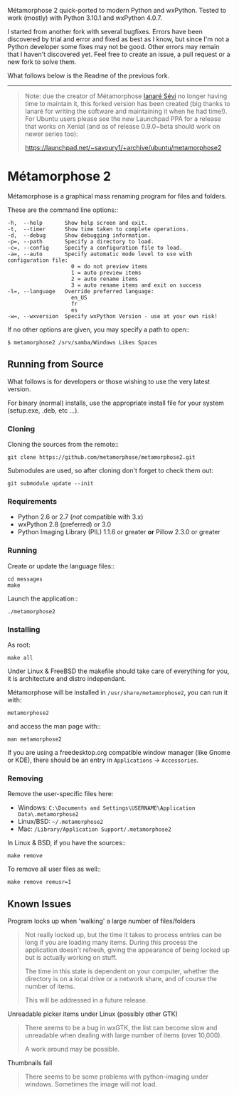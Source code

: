 Métamorphose 2 quick-ported to modern Python and wxPython. Tested to work (mostly) with Python 3.10.1 and wxPython 4.0.7.

I started from another fork with several bugfixes. Errors have been discovered by trial and error and fixed as best as I know, but since I'm not a Python developer some fixes may not be good. Other errors may remain that I haven't discovered yet. Feel free to create an issue, a pull request or a new fork to solve them.

What follows below is the Readme of the previous fork.

---

> Note: due the creator of Métamorphose [Ianaré Sévi](https://github.com/ianare) no longer having time to maintain it, this forked version has been created (big thanks to Ianaré for writing the software and maintaining it when he had time!). For Ubuntu users please see the new Launchpad PPA for a release that works on Xenial (and as of release 0.9.0~beta should work on newer series too):
>
>https://launchpad.net/~savoury1/+archive/ubuntu/metamorphose2

# Métamorphose 2

Métamorphose is a graphical mass renaming program for files and folders.

These are the command line options::

```
-h,  --help       Show help screen and exit.
-t,  --timer      Show time taken to complete operations.
-d,  --debug      Show debugging information.
-p=, --path       Specify a directory to load.
-c=, --config     Specify a configuration file to load.
-a=, --auto       Specify automatic mode level to use with configuration file:
                    0 = do not preview items
                    1 = auto preview items
                    2 = auto rename items
                    3 = auto rename items and exit on success
-l=, --language   Override preferred language:
                    en_US
                    fr
                    es
-w=, --wxversion  Specify wxPython Version - use at your own risk!
```
If no other options are given, you may specify a path to open::
```
$ metamorphose2 /srv/samba/Windows Likes Spaces
```

## Running from Source

What follows is for developers or those wishing to use the very latest version.

For binary (normal) installs, use the appropriate install file for your system (setup.exe, .deb, etc ...).


### Cloning

Cloning the sources from the remote::
```
git clone https://github.com/metamorphose/metamorphose2.git
```
Submodules are used, so after cloning don't forget to check them out:
```
git submodule update --init
```

### Requirements

- Python 2.6 or 2.7 (*not* compatible with 3.x)
- wxPython 2.8 (preferred) or 3.0
- Python Imaging Library (PIL) 1.1.6 or greater **or** Pillow 2.3.0 or greater


### Running

Create or update the language files::
```
cd messages
make
```
Launch the application::
```
./metamorphose2
```

### Installing

As root:
```
make all
```

Under Linux & FreeBSD the makefile should take care of everything for you, it is architecture and distro independant.

Métamorphose will be installed in `/usr/share/metamorphose2`, you can run it with:
```
metamorphose2
```

and access the man page with::
```
man metamorphose2
```

If you are using a freedesktop.org compatible window manager (like Gnome or KDE), there should be an entry in `Applications` -> `Accessories`.


### Removing

Remove the user-specific files here:

- Windows: `C:\Documents and Settings\USERNAME\Application Data\.metamorphose2`
- Linux/BSD: `~/.metamorphose2`
- Mac: `/Library/Application Support/.metamorphose2`

In Linux & BSD, if you have the sources::
```
make remove
```
To remove all user files as well::
```
make remove remusr=1
```

## Known Issues

Program locks up when 'walking' a large number of files/folders

> Not really locked up, but the time it takes to process entries can be long if you are loading many items. During this process the application doesn't refresh, giving the appearance of being locked up but is actually working on stuff.
> 
> The time in this state is dependent on your computer, whether the directory is on a local drive or a network share, and of course the number of items.
>
> This will be addressed in a future release.


Unreadable picker items under Linux (possibly other GTK)

> There seems to be a bug in wxGTK, the list can become slow and unreadable when dealing with large number of items (over 10,000).
>
> A work around may be possible.


Thumbnails fail

> There seems to be some problems with python-imaging under windows. Sometimes the image will not load.

